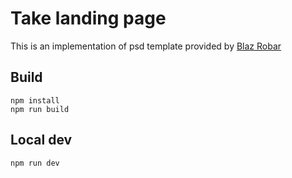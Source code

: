 # Take landing page
This is an implementation of psd template provided by [Blaz Robar](http://blazrobar.com/free-psd-website-templates/take-a-free-mobile-app-landing-page-psd-template/)

## Build
    npm install
    npm run build
## Local dev
    npm run dev